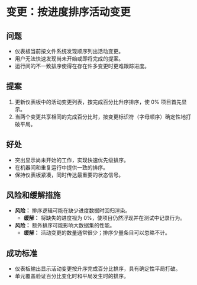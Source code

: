 # 变更：按进度排序活动变更

## 问题
- 仪表板当前按文件系统发现顺序列出活动变更。
- 用户无法快速发现尚未开始或即将完成的提案。
- 运行间的不一致排序使得在存在许多变更时更难跟踪进度。

## 提案
1. 更新仪表板中的活动变更列表，按完成百分比升序排序，使 0% 项目首先显示。
2. 当两个变更共享相同的完成百分比时，按变更标识符（字母顺序）确定性地打破平局。

## 好处
- 突出显示尚未开始的工作，实现快速优先级排序。
- 在机器间和重复运行中提供一致的排序。
- 保持仪表板紧凑，同时传达最重要的状态信号。

## 风险和缓解措施
- **风险：** 排序逻辑可能在缺少进度数据时回归渲染。
  - **缓解：** 将缺失的进度视为 0%，使项目仍然浮现并在测试中记录行为。
- **风险：** 额外排序可能影响大数据集的性能。
  - **缓解：** 活动变更的数量通常很少；排序少量条目可以忽略不计。

## 成功标准
- 仪表板输出显示活动变更按升序完成百分比排序，具有确定性平局打破。
- 单元覆盖验证百分比变化时和平局发生时的排序。